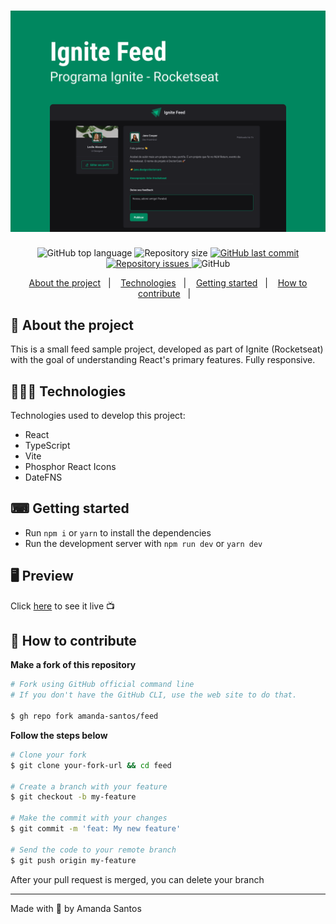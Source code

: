 <h1 align="center">
  <img src="assets/cover.png" alt="Feed Cover Image" />
</h1>

<p align="center">
  <img alt="GitHub top language" src="https://img.shields.io/github/languages/top/amanda-santos/feed">

  <img alt="Repository size" src="https://img.shields.io/github/repo-size/amanda-santos/feed">

  <a href="https://github.com/amanda-santos/feed/commits/master">
    <img alt="GitHub last commit" src="https://img.shields.io/github/last-commit/amanda-santos/feed">
  </a>

  <a href="https://github.com/amanda-santos/feed/issues">
    <img alt="Repository issues" src="https://img.shields.io/github/issues/amanda-santos/feed">
  </a>

  <img alt="GitHub" src="https://img.shields.io/github/license/amanda-santos/feed">
</p>

<p align="center">
  <a href="#-about-the-project">About the project</a>&nbsp;&nbsp;&nbsp;|&nbsp;&nbsp;&nbsp;
  <a href="#-technologies">Technologies</a>&nbsp;&nbsp;&nbsp;|&nbsp;&nbsp;&nbsp;
  <a href="#-getting-started">Getting started</a>&nbsp;&nbsp;&nbsp;|&nbsp;&nbsp;&nbsp;
  <a href="#-how-to-contribute">How to contribute</a>&nbsp;&nbsp;&nbsp;|&nbsp;&nbsp;&nbsp;
</p>

## 📝 About the project

<p>This is a small feed sample project, developed as part of Ignite (Rocketseat) with the goal of understanding React's primary features. Fully responsive.

## 👩🏻‍💻 Technologies

Technologies used to develop this project:

- React
- TypeScript
- Vite
- Phosphor React Icons
- DateFNS

## ⌨ Getting started

- Run `npm i` or `yarn` to install the dependencies
- Run the development server with `npm run dev` or `yarn dev`

## 🖥 Preview

Click <a href="https://feed-amanda-santos.vercel.app/">here</a> to see it live 📺

## 🤔 How to contribute

**Make a fork of this repository**

```bash
# Fork using GitHub official command line
# If you don't have the GitHub CLI, use the web site to do that.

$ gh repo fork amanda-santos/feed
```

**Follow the steps below**

```bash
# Clone your fork
$ git clone your-fork-url && cd feed

# Create a branch with your feature
$ git checkout -b my-feature

# Make the commit with your changes
$ git commit -m 'feat: My new feature'

# Send the code to your remote branch
$ git push origin my-feature
```

After your pull request is merged, you can delete your branch

---

Made with 💜 by Amanda Santos
